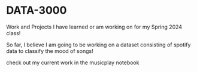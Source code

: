 # DATA-3000
Work and Projects I have learned or am working on for my Spring 2024 class!

So far, I believe I am going to be working on a dataset consisting of spotify data to classify the mood of songs!

check out my current work in the musicplay notebook
